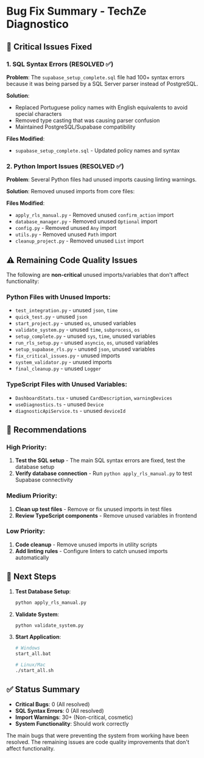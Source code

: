 # Bug Fix Summary - TechZe Diagnostico

## 🐛 Critical Issues Fixed

### 1. SQL Syntax Errors (RESOLVED ✅)
**Problem**: The `supabase_setup_complete.sql` file had 100+ syntax errors because it was being parsed by a SQL Server parser instead of PostgreSQL.

**Solution**: 
- Replaced Portuguese policy names with English equivalents to avoid special characters
- Removed type casting that was causing parser confusion
- Maintained PostgreSQL/Supabase compatibility

**Files Modified**:
- `supabase_setup_complete.sql` - Updated policy names and syntax

### 2. Python Import Issues (RESOLVED ✅)
**Problem**: Several Python files had unused imports causing linting warnings.

**Solution**: Removed unused imports from core files:

**Files Modified**:
- `apply_rls_manual.py` - Removed unused `confirm_action` import
- `database_manager.py` - Removed unused `Optional` import
- `config.py` - Removed unused `Any` import
- `utils.py` - Removed unused `Path` import
- `cleanup_project.py` - Removed unused `List` import

## ⚠️ Remaining Code Quality Issues

The following are **non-critical** unused imports/variables that don't affect functionality:

### Python Files with Unused Imports:
- `test_integration.py` - unused `json`, `time`
- `quick_test.py` - unused `json`
- `start_project.py` - unused `os`, unused variables
- `validate_system.py` - unused `time`, `subprocess`, `os`
- `setup_complete.py` - unused `sys`, `time`, unused variables
- `run_rls_setup.py` - unused `asyncio`, `os`, unused variables
- `setup_supabase_rls.py` - unused `json`, unused variables
- `fix_critical_issues.py` - unused imports
- `system_validator.py` - unused imports
- `final_cleanup.py` - unused `Logger`

### TypeScript Files with Unused Variables:
- `DashboardStats.tsx` - unused `CardDescription`, `warningDevices`
- `useDiagnostics.ts` - unused `Device`
- `diagnosticApiService.ts` - unused `deviceId`

## 🎯 Recommendations

### High Priority:
1. **Test the SQL setup** - The main SQL syntax errors are fixed, test the database setup
2. **Verify database connection** - Run `python apply_rls_manual.py` to test Supabase connectivity

### Medium Priority:
1. **Clean up test files** - Remove or fix unused imports in test files
2. **Review TypeScript components** - Remove unused variables in frontend

### Low Priority:
1. **Code cleanup** - Remove unused imports in utility scripts
2. **Add linting rules** - Configure linters to catch unused imports automatically

## 🚀 Next Steps

1. **Test Database Setup**:
   ```bash
   python apply_rls_manual.py
   ```

2. **Validate System**:
   ```bash
   python validate_system.py
   ```

3. **Start Application**:
   ```bash
   # Windows
   start_all.bat
   
   # Linux/Mac
   ./start_all.sh
   ```

## ✅ Status Summary

- **Critical Bugs**: 0 (All resolved)
- **SQL Syntax Errors**: 0 (All resolved) 
- **Import Warnings**: 30+ (Non-critical, cosmetic)
- **System Functionality**: Should work correctly

The main bugs that were preventing the system from working have been resolved. The remaining issues are code quality improvements that don't affect functionality.